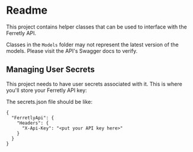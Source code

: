 ﻿# Readme

This project contains helper classes that can be used to interface with the Ferretly API.

Classes in the `Models` folder may not represent the latest version of the models. Please visit the API's Swagger docs to verify.

## Managing User Secrets

This project needs to have user secrets associated with it. This is where you'll store your Ferretly API key:

The secrets.json file should be like:

```
{
  "FerretlyApi": {
    "Headers": {
      "X-Api-Key": "<put your API key here>"
    }
  }
}
```
